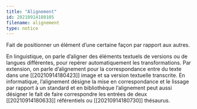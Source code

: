 ```yaml
---
title: "Alignement"
id: 20210914180105
filename: alignement
type: notice
---
```


Fait de positionner un élément d’une certaine façon par rapport aux autres.

En linguistique, on parle d’aligner des éléments textuels de versions ou de langues différentes, pour repérer automatiquement les transformations. Par extension, on parle d’alignement pour la correspondance entre du texte dans une [[20210914180423]] image et sa version textuelle transcrite. En informatique, l’alignement désigne la mise en correspondance et le lissage par rapport à un standard et en bibliothèque l’alignement peut aussi désigner le fait de faire correspondre les entrées de deux [[20210914180633]] référentiels ou [[20210914180730]] thésaurus.

